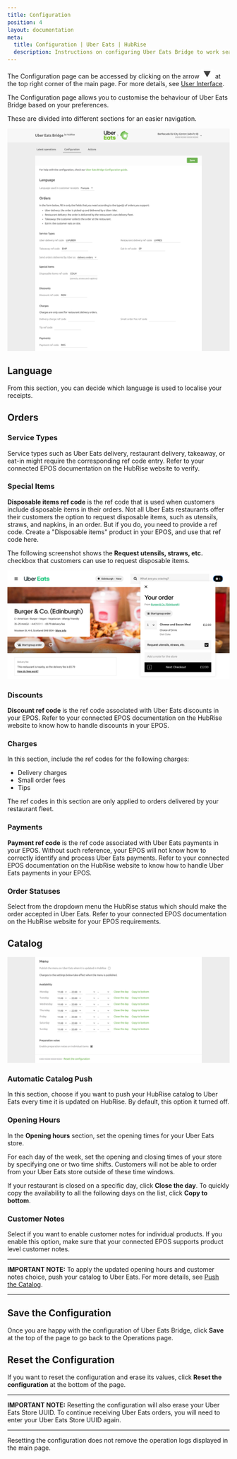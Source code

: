 ```yaml
---
title: Configuration
position: 4
layout: documentation
meta:
  title: Configuration | Uber Eats | HubRise
  description: Instructions on configuring Uber Eats Bridge to work seamlessly with Uber Eats and your EPOS or other apps connected to HubRise. Configuration is simple.
---
```


The Configuration page can be accessed by clicking on the arrow <InlineImage width="20" height="20">![Arrow icon](../images/arrow-icon.jpg)</InlineImage> at the top right corner of the main page. For more details, see [User Interface](/apps/uber-eats/user-interface).

The Configuration page allows you to customise the behaviour of Uber Eats Bridge based on your preferences.

These are divided into different sections for an easier navigation.

![Uber Eats Bridge configuration page](../images/010-en-configuration-page-cropped.png)

## Language

From this section, you can decide which language is used to localise your receipts.

## Orders

### Service Types

Service types such as Uber Eats delivery, restaurant delivery, takeaway, or eat-in might require the corresponding ref code entry. Refer to your connected EPOS documentation on the HubRise website to verify.

### Special Items

**Disposable items ref code** is the ref code that is used when customers include disposable items in their orders.
Not all Uber Eats restaurants offer their customers the option to request disposable items, such as utensils, straws, and napkins, in an order. But if you do, you need to provide a ref code. Create a "Disposable items" product in your EPOS, and use that ref code here.

The following screenshot shows the **Request utensils, straws, etc.** checkbox that customers can use to request disposable items.

![Disposable items checkbox in Uber Eats checkout](../images/009-en-disposable-items.png)

### Discounts

**Discount ref code** is the ref code associated with Uber Eats discounts in your EPOS. Refer to your connected EPOS documentation on the HubRise website to know how to handle discounts in your EPOS.

### Charges

In this section, include the ref codes for the following charges:

- Delivery charges
- Small order fees
- Tips

The ref codes in this section are only applied to orders delivered by your restaurant fleet.

### Payments

**Payment ref code** is the ref code associated with Uber Eats payments in your EPOS. Without such reference, your EPOS will not know how to correctly identify and process Uber Eats payments. Refer to your connected EPOS documentation on the HubRise website to know how to handle Uber Eats payments in your EPOS.

### Order Statuses

Select from the dropdown menu the HubRise status which should make the order accepted in Uber Eats. Refer to your connected EPOS documentation on the HubRise website for your EPOS requirements.

## Catalog

![Uber Eats Bridge configuration page, Catalog section](../images/011-en-configuration-page-menu.png)

### Automatic Catalog Push

In this section, choose if you want to push your HubRise catalog to Uber Eats every time it is updated on HubRise. By default, this option it turned off.

### Opening Hours

In the **Opening hours** section, set the opening times for your Uber Eats store.

For each day of the week, set the opening and closing times of your store by specifying one or two time shifts. Customers will not be able to order from your Uber Eats store outside of these time windows.

If your restaurant is closed on a specific day, click **Close the day**.
To quickly copy the availability to all the following days on the list, click **Copy to bottom**.

### Customer Notes

Select if you want to enable customer notes for individual products.
If you enable this option, make sure that your connected EPOS supports product level customer notes.

---

**IMPORTANT NOTE:** To apply the updated opening hours and customer notes choice, push your catalog to Uber Eats. For more details, see [Push the Catalog](/apps/uber-eats/push-catalog).

---

## Save the Configuration

Once you are happy with the configuration of Uber Eats Bridge, click **Save** at the top of the page to go back to the Operations page.

## Reset the Configuration

If you want to reset the configuration and erase its values, click **Reset the configuration** at the bottom of the page.

---

**IMPORTANT NOTE:** Resetting the configuration will also erase your Uber Eats Store UUID. To continue receiving Uber Eats orders, you will need to enter your Uber Eats Store UUID again.

---

Resetting the configuration does not remove the operation logs displayed in the main page.
